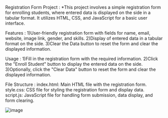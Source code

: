 Registration Form Project :
*This project involves a simple registration form for enrolling students, where entered data is displayed on the side in a tabular format. It utilizes HTML, CSS, and JavaScript for a basic user interface.

Features :
1)User-friendly registration form with fields for name, email, website, image link, gender, and skills.
2)Display of entered data in a tabular format on the side.
3)Clear the Data button to reset the form and clear the displayed information.

Usage :
1)Fill in the registration form with the required information.
2)Click the "Enroll Student" button to display the entered data on the side.
3)Optionally, click the "Clear Data" button to reset the form and clear the displayed information.

File Structure :
index.html: Main HTML file with the registration form.
style.css: CSS file for styling the registration form and display data.
script.js: JavaScript file for handling form submission, data display, and form clearing.

![image](https://github.com/Kirtika2227/LGMVIP-Web-Task-3/assets/136061745/ff045ba9-a318-4921-8314-2827742e5204)
